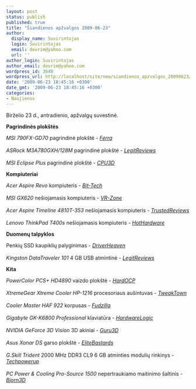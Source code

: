 ```yaml
---
layout: post
status: publish
published: true
title: "Šiandienos apžvalgos 2009-06-23"
author:
  display_name: Suvirintojas
  login: Suvirintojas
  email: dovrim@yahoo.com
  url: ''
author_login: Suvirintojas
author_email: dovrim@yahoo.com
wordpress_id: 3648
wordpress_url: http://localhost/site/new/siandienos_apzvalgos_20090623/
date: '2009-06-23 18:45:16 +0300'
date_gmt: '2009-06-23 18:45:16 +0300'
categories:
- Naujienos
---
```

<p>Birželio 23 d., antradienio, apžvalgų suvestinė.</p>
<p><b>Pagrindinės plokštės</b></p>
<p><i>MSI 790FX-GD70</i> pagrindinė plokštė - <i><a class="ns" href="http://www.ferra.ru/online/system/88104/">Ferra</a></i><br />
<br /><i>ASRock M3A780GXH/128M</i> pagrindinė plokštė - <i><a class="ns" href="http://www.legitreviews.com/article/993/1/">LegitReviews</a></i><br />
<br /><i>MSI Eclipse Plus</i> pagrindinė plokštė - <i><a class="ns" href="http://www.cpu3d.com/review/7897-1/msi-eclipse-plus-x58-motherboard/introduction.html">CPU3D</a></i></p>
<p><b>Kompiuteriai</b></p>
<p><i>Acer Aspire Revo</i> kompiuteris - <i><a class="ns" href="http://www.bit-tech.net/hardware/pcs/2009/06/22/acer-aspire-revo-review/1">Bit-Tech</a></i><br />
<br /><i>MSI GX620</i> nešiojamasis kompiuteris - <i><a class="ns" href="http://vr-zone.com/articles/gaming-with-a-punch-msi-gx620-review/6963.html?doc=6963">VR-Zone</a></i><br />
<br /><i>Acer Aspire Timeline 4810T-353</i> nešiojamasis kompiuteris - <i><a class="ns" href="http://www.trustedreviews.com/laptops/review/2009/06/23/Acer-Aspire-Timeline-4810T-353/p1">TrustedReviews</a></i><br />
<br /><i>Lenovo ThinkPad T400s</i> nešiojamasis kompiuteris - <i><a class="ns" href="http://hothardware.com/Articles/Lenovo-ThinkPad-T400s-Notebook-Review/">HotHardware</a></i></p>
<p><b>Duomenų talpyklos</b></p>
<p>Penkių SSD kaupiklių palyginimas - <i><a class="ns" href="http://www.driverheaven.net/reviews.php?reviewid=799">DriverHeaven</a></i><br />
<br /><i>Kingston DataTraveler 101</i> 4 GB USB atmintinė - <i><a class="ns" href="http://www.legitreviews.com/article/994/1/">LegitReviews</a></i></p>
<p><b>Kita</b></p>
<p><i>PowerColor PCS+ HD4890</i> vaizdo plokštė - <i><a class="ns" href="http://enthusiast.hardocp.com/article.html?art=MTY2MSwxLCxoZW50aHVzaWFzdA==">HardOCP</a></i><br />
<br /><i>XtremeGear Xtreme Cooler HP-1216</i> procesoriaus aušintuvas - <i><a class="ns" href="http://www.tweaktown.com/reviews/2797/xtremegear_xtreme_cooler_hp_1216_cpu_cooler/index.html">TweakTown</a></i><br />
<br /><i>Cooler Master HAF 922</i> korpusas - <i><a class="ns" href="http://www.fudzilla.com/content/view/14330/1/">Fudzilla</a></i><br />
<br /><i>Gigabyte GK-K6800 Professional</i> klaviatūra - <i><a class="ns" href="http://hardwarelogic.com/news/138/ARTICLE/6483/2009-06-22.html">HardwareLogic</a></i><br />
<br /><i>NVIDIA GeForce 3D Vision</i> 3D akiniai - <i><a class="ns" href="http://www.guru3d.com/article/nvidia-geforce-3d-vision-review/">Guru3D</a></i><br />
<br /><i>Asus Xonar DS</i> garso plokštė - <i><a class="ns" href="http://www.elitebastards.com/cms/index.php?option=com_content&task=view&id=729&Itemid=27">EliteBastards</a></i><br />
<br /><i>G.Skill Trident</i> 2000 MHz DDR3 CL9 6 GB atminties modulių rinkinys - <i><a class="ns" href="http://www.techpowerup.com/reviews/GSkill/Trident_16000_6GB_Kit/">Techpowerup</a></i><br />
<br /><i>PC Power & Cooling Pro-Source 1500</i> nepertraukiamo maitinimo šaltinis - <i><a class="ns" href="http://www.bjorn3d.com/read.php?cID=1606">Bjorn3D</a></i></p>

